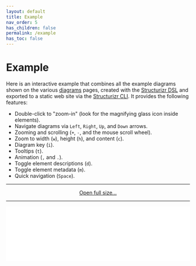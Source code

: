 ```yaml
---
layout: default
title: Example
nav_order: 5
has_children: false
permalink: /example
has_toc: false
---
```


# Example

Here is an interactive example that combines all the example diagrams shown on the various [diagrams](/diagrams) pages,
created with the [Structurizr DSL](https://docs.structurizr.com/dsl) and exported to a static web site via
the [Structurizr CLI](https://docs.structurizr.com/cli). It provides the following features:

- Double-click to "zoom-in" (look for the magnifying glass icon inside elements).
- Navigate diagrams via `Left`, `Right`, `Up`, and `Down` arrows.
- Zooming and scrolling (`+`, `-`, and the mouse scroll wheel).
- Zoom to width (`w`), height (`h`), and content (`c`).
- Diagram key (`i`).
- Tooltips (`t`).
- Animation (`,` and `.`).
- Toggle element descriptions (`d`).
- Toggle element metadata (`m`).
- Quick navigation (`Space`).

<hr />

<div width="100%" style="text-align: center">
    <a href="/example/structurizr" target="_blank">Open full size...</a>
</div>

<hr />

<iframe id="structurizrDiagram" src="/example/structurizr/index.html?iframe=structurizrDiagram" width="100%" marginwidth="0" marginheight="0" frameborder="0" scrolling="no" allowfullscreen="true"></iframe>
<script type="text/javascript" src="/example/structurizr/js/structurizr-embed.js"></script>